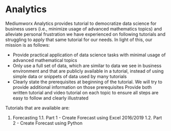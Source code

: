 # Analytics

Mediumworx Analytics provides tutorial to democratize data science for business users (i.e., minimize usage of advanced mathematics topics) and alleviate personal frustration we have experienced on following tutorials and struggling to apply that same tutorial for our needs. In light of this, our mission is as follows:

- Provide practical application of data science tasks with minimal usage of advanced mathematical topics
- Only use a full set of data, which are similar to data we see in business environment and that are publicly available in a tutorial, instead of using simple data or snippets of data used by many tutorials
- Clearly state the prerequisites at beginning of the tutorial. We will try to provide additional information on those prerequisites
Provide both written tutorial and video tutorial on each topic to ensure all steps are easy to follow and clearly illustrated

Tutorials that are available are:

1. Forecasting 
  1.1. Part 1 - Create Forecast using Excel 2016/2019
  1.2. Part 2 - Create Forecast using Python
  

